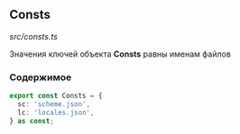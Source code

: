 ## Consts

_src/consts.ts_

Значения ключей объекта **Consts** равны именам файлов 

### Содержимое

```ts
export const Consts = {
  sc: 'scheme.json',
  lc: 'locales.json',
} as const;
```